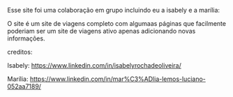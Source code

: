 Esse site foi uma colaboração em grupo incluindo eu a isabely e a marília:

O site é um site de viagens completo com algumaas páginas que facilmente poderiam ser um site de viagens ativo apenas adicionando novas informações. 

creditos:

Isabely:
https://www.linkedin.com/in/isabelyrochadeoliveira/

Marília:
https://www.linkedin.com/in/mar%C3%ADlia-lemos-luciano-052aa7189/
